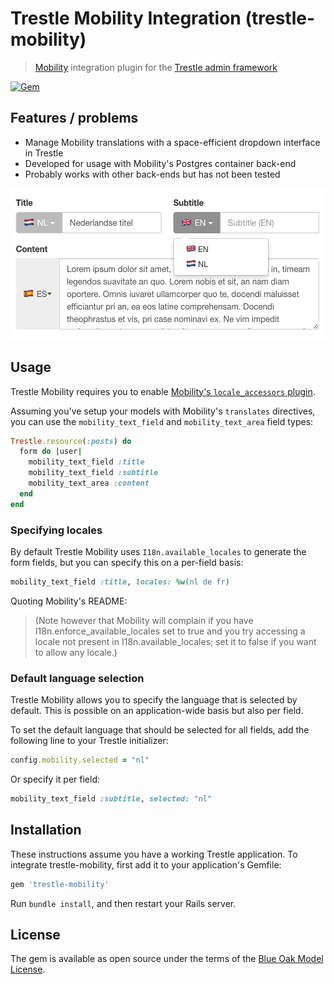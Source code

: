 # Trestle Mobility Integration (trestle-mobility)

> [Mobility](https://github.com/shioyama/mobility) integration plugin for the [Trestle admin framework](https://trestle.io)

[![Gem](https://img.shields.io/gem/v/trestle-mobility.svg)](https://rubygems.org/gems/trestle-mobility)

## Features / problems

- Manage Mobility translations with a space-efficient dropdown interface in Trestle
- Developed for usage with Mobility's Postgres container back-end
- Probably works with other back-ends but has not been tested

<img src="/screenshot.png?raw=true" width="529" height="242" alt="Trestle Mobility screenshot" />

## Usage

Trestle Mobility requires you to enable [Mobility's `locale_accessors` plugin](https://github.com/shioyama/mobility#getset).

Assuming you've setup your models with Mobility's `translates` directives, you can use the `mobility_text_field` and `mobility_text_area` field types:

```ruby
Trestle.resource(:posts) do
  form do |user|
    mobility_text_field :title
    mobility_text_field :subtitle
    mobility_text_area :content
  end
end
```

### Specifying locales

By default Trestle Mobility uses `I18n.available_locales` to generate the form fields, but you can specify this on a per-field basis:

```ruby
mobility_text_field :title, locales: %w(nl de fr)
```

Quoting Mobility's README:

> (Note however that Mobility will complain if you have I18n.enforce_available_locales set to true and you try accessing a locale not present in I18n.available_locales; set it to false if you want to allow any locale.)

### Default language selection

Trestle Mobility allows you to specify the language that is selected by default. This is possible on an application-wide basis but also per field.

To set the default language that should be selected for all fields, add the following line to your Trestle initializer:

```ruby
config.mobility.selected = "nl"
```

Or specify it per field:

```ruby
mobility_text_field :subtitle, selected: "nl"
```

## Installation

These instructions assume you have a working Trestle application. To integrate trestle-mobility, first add it to your application's Gemfile:

```ruby
gem 'trestle-mobility'
```

Run `bundle install`, and then restart your Rails server.

## License

The gem is available as open source under the terms of the [Blue Oak Model License](https://blueoakcouncil.org/license/1.0.0).

